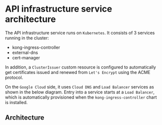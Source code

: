 # API infrastructure service architecture

The API infrastructure service runs on `Kubernetes`. It consists of 3 services running in the cluster:

- kong-ingress-controller
- external-dns
- cert-manager

In addition, a `ClusterIssuer` custom resource is configured to automatically get certificates issued and renewed from 
`Let's Encrypt` using the ACME protocol. 

On the `Google Cloud` side, it uses `Cloud DNS` and `Load Balancer` services as shown in the below diagram. Entry into 
a service starts at a `Load Balancer`, which is automatically provisioned when the `kong-ingress-controller` chart 
is installed. 

## Architecture



